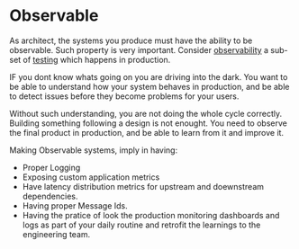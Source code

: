 # Observable

As architect, the systems you produce must have the ability to be observable. Such property is very important. Consider [observability](https://diego-pacheco.blogspot.com/2020/04/observability-domain-observability-from.html) a sub-set of [testing](https://diego-pacheco.blogspot.com/2020/02/going-faster-with-testing.html) which happens in production. 

IF you dont know whats going on you are driving into the dark. You want to be able to understand how your system behaves in production, and be able to detect issues before they become problems for your users.

Without such understanding, you are not doing the whole cycle correctly. Building something following a design is not enought. You need to observe the final product in production, and be able to learn from it and improve it.

Making Observable systems, imply in having:
* Proper Logging
* Exposing custom application metrics
* Have latency distribution metrics for upstream and doewnstream dependencies.
* Having proper Message Ids.
* Having the pratice of look the production monitoring dashboards and logs as part of your daily routine and retrofit the learnings to the engineering team.